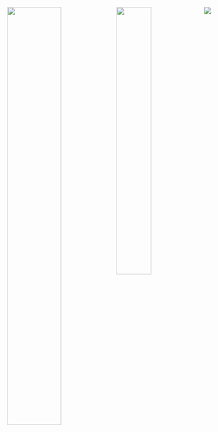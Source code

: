 <div width="100%" hight="100%">
    <a href="https://github.com/anuraghazra/github-readme-stats">
        <img align="left" width="50%" src="https://github-readme-stats.vercel.app/api?username=MK32A&show_icons=true&theme=cobalt" />
    </a>
    <a href="https://github.com/anuraghazra/github-readme-stats">
      <img align="left" width="40%" src="https://github-readme-stats.vercel.app/api/top-langs/?username=MK32A&layout=compact&show_icons=true&theme=cobalt" />
    </a>
</div>
<a href="https://github.com/anuraghazra/github-readme-stats">
  <img align="left" src="https://github-profile-trophy.vercel.app/?username=MK32A&theme=onedark" />
</a>


<!--
**MK32A/MK32A** is a ✨ _special_ ✨ repository because its `README.md` (this file) appears on your GitHub profile.
 <img align="left" src="https://github-readme-stats.vercel.app/api?username=MK32A&count_private=true&show_icons=true" />
Here are some ideas to get you started:

- 🔭 I’m currently working on ...
- 🌱 I’m currently learning ...
- 👯 I’m looking to collaborate on ...
- 🤔 I’m looking for help with ...
- 💬 Ask me about ...
- 📫 How to reach me: ...
- 😄 Pronouns: ...
- ⚡ Fun fact: ...
-->
